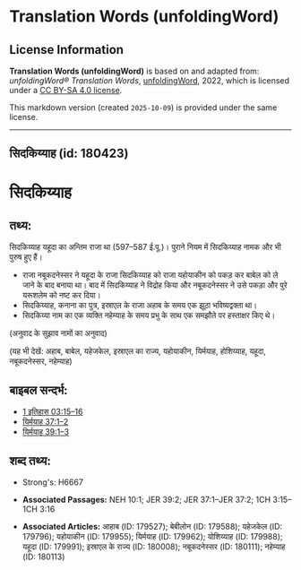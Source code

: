 # Translation Words (unfoldingWord)

## License Information

**Translation Words (unfoldingWord)** is based on and adapted from: _unfoldingWord® Translation Words_, [unfoldingWord](https://unfoldingword.org/utw), 2022, which is licensed under a [CC BY-SA 4.0 license](https://creativecommons.org/licenses/by-sa/4.0/legalcode.en).

This markdown version (created `2025-10-09`) is provided under the same license.



--------------------------------

## सिदकिय्याह (id: 180423)

सिदकिय्याह
==========

तथ्य:
-----

सिदकिय्याह यहूदा का अन्तिम राजा था (597–587 ई.पू.)। पुराने नियम में सिदकिय्याह नामक और भी पुरुष हुए हैं।

* राजा नबूकदनेस्सर ने यहूदा के राजा सिदकिय्याह को राजा यहोयाकीन को पकड़ कर बाबेल को ले जाने के बाद बनाया था। बाद में सिदकिय्याह ने विद्रोह किया और नबूकदनेस्सर ने उसे पकड़ा और पुरे यरूशलेम को नष्ट कर दिया।
* सिदकिय्याह, कनाना का पुत्र, इस्राएल के राजा अहाब के समय एक झूठा भविष्यद्वक्ता था।
* सिदकिय्या नाम का एक व्यक्ति नहेम्याह के समय प्रभु के साथ एक समझौते पर हस्ताक्षर किए थे।

(अनुवाद के सुझाव नामों का अनुवाद)

(यह भी देखें: अहाब, बाबेल, यहेजकेल, इस्राएल का राज्य, यहोयाकीन, यिर्मयाह, होशिय्याह, यहूदा, नबूकदनेस्सर, नहेम्याह)

बाइबल सन्दर्भ:
--------------

* [1 इतिहास 03:15–16](https://ref.ly/1Chr0:0)
* [यिर्मयाह 37:1–2](https://ref.ly/Jer37:1-Jer37:2)
* [यिर्मयाह 39:1–3](https://ref.ly/Jer39:1-Jer39:3)

शब्द तथ्य:
----------

* Strong's: H6667

* **Associated Passages:** NEH 10:1; JER 39:2; JER 37:1–JER 37:2; 1CH 3:15–1CH 3:16
* **Associated Articles:** आहाब (ID: 179527); बेबीलोन (ID: 179588); यहेजकेल (ID: 179796); यहोयाकीन (ID: 179955); यिर्मयाह (ID: 179962); योशिय्याह (ID: 179988); यहूदा (ID: 179991); इस्राएल के राज्य (ID: 180008); नबूकदनेस्सर (ID: 180111); नहेम्याह (ID: 180113)

